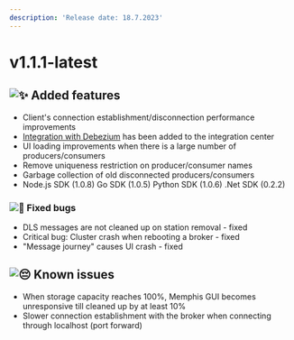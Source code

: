 ```yaml
---
description: 'Release date: 18.7.2023'
---
```


# v1.1.1-latest

## ![:sparkles:](https://a.slack-edge.com/production-standard-emoji-assets/14.0/apple-medium/2728.png) Added features

* Client's connection establishment/disconnection performance improvements
* [Integration with Debezium](../../platform-integrations/cdc/debezium.md) has been added to the integration center
* UI loading improvements when there is a large number of producers/consumers
* Remove uniqueness restriction on producer/consumer names
* Garbage collection of old disconnected producers/consumers
* Node.js SDK (1.0.8) Go SDK (1.0.5) Python SDK (1.0.6) .Net SDK (0.2.2)

### ![:bug:](https://a.slack-edge.com/production-standard-emoji-assets/14.0/apple-medium/1f41b.png) Fixed bugs

* DLS messages are not cleaned up on station removal - fixed
* Critical bug: Cluster crash when rebooting a broker - fixed
* "Message journey" causes UI crash - fixed

## ![:pensive:](https://a.slack-edge.com/production-standard-emoji-assets/14.0/apple-medium/1f614.png) Known issues

* When storage capacity reaches 100%, Memphis GUI becomes unresponsive till cleaned up by at least 10%
* Slower connection establishment with the broker when connecting through localhost (port forward)
